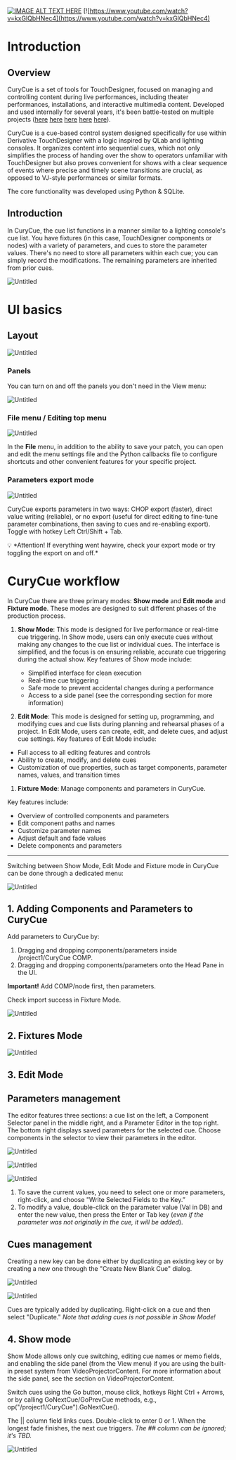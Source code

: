 [![IMAGE ALT TEXT HERE](https://img.youtube.com/vi/kxGlQbHNec4/0.jpg)](https://www.youtube.com/watch?v=kxGlQbHNec4)
[![https://www.youtube.com/watch?v=kxGlQbHNec4](https://www.youtube.com/watch?v=kxGlQbHNec4)

# Introduction

## Overview

CuryCue is a set of tools for TouchDesigner, focused on managing and controlling content during live performances, including theater performances, installations, and interactive multimedia content. Developed and used internally for several years, it's been battle-tested on multiple projects ([here](https://1101.media/solaris/) [here](https://1101.media/curiosity-opera/) [here](https://1101.media/flora-spiens/) [here](https://1101.media/wish-delivery-multimedia-performance/) [here](https://visualartists.ru/the-rose-of-the-world/)).

CuryCue is a cue-based control system designed specifically for use within Derivative TouchDesigner with a logic inspired by QLab and lighting consoles. It organizes content into sequential cues, which not only simplifies the process of handing over the show to operators unfamiliar with TouchDesigner but also proves convenient for shows with a clear sequence of events where precise and timely scene transitions are crucial, as opposed to VJ-style performances or similar formats.

The core functionality was developed using Python & SQLite.

## Introduction

In CuryCue, the cue list functions in a manner similar to a lighting console's cue list. You have fixtures (in this case, TouchDesigner components or nodes) with a variety of parameters, and cues to store the parameter values. There's no need to store all parameters within each cue; you can simply record the modifications. The remaining parameters are inherited from prior cues. 

![Untitled](https://mulberry-sole-9e5.notion.site/image/https%3A%2F%2Fs3-us-west-2.amazonaws.com%2Fsecure.notion-static.com%2F892d3d2c-82fe-4d8e-bbf3-6a9bfed92890%2FScreenshot_2023-04-19_230756.png?id=6a2ca6dc-82fe-4817-acbe-9dbbf0efbb53&table=block&spaceId=f21a68da-c563-4b77-b77e-738b4bcf61fc&width=2000&userId=&cache=v2)


# UI basics

## Layout

![Untitled](https://mulberry-sole-9e5.notion.site/image/https%3A%2F%2Fs3-us-west-2.amazonaws.com%2Fsecure.notion-static.com%2Fa3d7742c-56e3-4820-b9bb-510b6ecf692a%2FUntitled.png?id=7f547135-7ed9-4539-b362-3e41c2e87b24&table=block&spaceId=f21a68da-c563-4b77-b77e-738b4bcf61fc&width=2000&userId=&cache=v2)

### Panels

You can turn on and off the panels you don't need in the View menu:

![Untitled](https://mulberry-sole-9e5.notion.site/image/https%3A%2F%2Fs3-us-west-2.amazonaws.com%2Fsecure.notion-static.com%2F48a22e74-f7ab-47d1-97f1-54d6ecc99248%2FUntitled.png?id=58c3de6d-3d56-4409-b2d0-8ebfb7f97274&table=block&spaceId=f21a68da-c563-4b77-b77e-738b4bcf61fc&width=2000&userId=&cache=v2)

### File menu / Editing top menu

![Untitled](https://mulberry-sole-9e5.notion.site/image/https%3A%2F%2Fs3-us-west-2.amazonaws.com%2Fsecure.notion-static.com%2F144633b1-85b8-4652-8716-a417437d06cf%2FUntitled.png?id=520dbcbd-0024-421b-8e58-f37d36535b2a&table=block&spaceId=f21a68da-c563-4b77-b77e-738b4bcf61fc&width=2000&userId=&cache=v2)

In the **File** menu, in addition to the ability to save your patch, you can open and edit the menu settings file and the Python callbacks file to configure shortcuts and other convenient features for your specific project.

### Parameters export mode

![Untitled](https://mulberry-sole-9e5.notion.site/image/https%3A%2F%2Fs3-us-west-2.amazonaws.com%2Fsecure.notion-static.com%2Ff75446ec-2269-4230-9077-eeb742fa6b42%2FUntitled.png?id=4261075e-00ad-40c4-a101-5c69f39f856b&table=block&spaceId=f21a68da-c563-4b77-b77e-738b4bcf61fc&width=2000&userId=&cache=v2)

CuryCue exports parameters in two ways: CHOP export (faster), direct value writing (reliable), or no export (useful for direct editing to fine-tune parameter combinations, then saving to cues and re-enabling export). Toggle with hotkey Left Ctrl/Shift + Tab.

<aside>
💡 *Attention! If everything went haywire, check your export mode or try toggling the export on and off.*

</aside>

# CuryCue workflow

In CuryCue there are three primary modes: **Show mode** and **Edit mode** and **Fixture mode**. These modes are designed to suit different phases of the production process. 

1. **Show Mode**: This mode is designed for live performance or real-time cue triggering. In Show mode, users can only execute cues without making any changes to the cue list or individual cues. The interface is simplified, and the focus is on ensuring reliable, accurate cue triggering during the actual show. Key features of Show mode include:
    - Simplified interface for clean execution
    - Real-time cue triggering
    - Safe mode to prevent accidental changes during a performance
    - Access to a side panel (see the corresponding section for more information)
    
2. **Edit Mode**: This mode is designed for setting up, programming, and modifying cues and cue lists during planning and rehearsal phases of a project. In Edit Mode, users can create, edit, and delete cues, and adjust cue settings. Key features of Edit Mode include:
- Full access to all editing features and controls
- Ability to create, modify, and delete cues
- Customization of cue properties, such as target components, parameter names, values, and transition times

1. **Fixture Mode**: Manage components and parameters in CuryCue. 

Key features include:

- Overview of controlled components and parameters
- Edit component paths and names
- Customize parameter names
- Adjust default and fade values
- Delete components and parameters

---

Switching between Show Mode, Edit Mode and Fixture mode in CuryCue can be done through a dedicated menu:

![Untitled](https://mulberry-sole-9e5.notion.site/image/https%3A%2F%2Fs3-us-west-2.amazonaws.com%2Fsecure.notion-static.com%2F8cb503b3-274b-4204-903a-42f32748084c%2FUntitled.png?id=4623ccd9-4efb-4542-bc3e-104c101d77f8&table=block&spaceId=f21a68da-c563-4b77-b77e-738b4bcf61fc&width=2000&userId=&cache=v2)

## 1. Adding Components and Parameters to CuryCue

Add parameters to CuryCue by:

1. Dragging and dropping components/parameters inside /project1/CuryCue COMP.
2. Dragging and dropping components/parameters onto the Head Pane in the UI.

**Important!** Add COMP/node first, then parameters.

Check import success in Fixture Mode.

![Untitled](https://mulberry-sole-9e5.notion.site/image/https%3A%2F%2Fs3-us-west-2.amazonaws.com%2Fsecure.notion-static.com%2Fd17a5491-ece5-4347-b5a0-b787bce58fe0%2FUntitled.png?id=f779fa0a-496b-41da-9e1d-eac5024dbc72&table=block&spaceId=f21a68da-c563-4b77-b77e-738b4bcf61fc&width=2000&userId=&cache=v2)

## 2. Fixtures Mode

![Untitled](https://mulberry-sole-9e5.notion.site/image/https%3A%2F%2Fs3-us-west-2.amazonaws.com%2Fsecure.notion-static.com%2F41c9ddb6-ab8b-43a6-91dc-3c5154066a75%2FUntitled.png?id=eb39a134-b34a-424b-8407-ab2f9d4ed214&table=block&spaceId=f21a68da-c563-4b77-b77e-738b4bcf61fc&width=2000&userId=&cache=v2)

## 3. Edit Mode

## Parameters management

The editor features three sections: a cue list on the left, a Component Selector panel in the middle right, and a Parameter Editor in the top right. The bottom right displays saved parameters for the selected cue. Choose components in the selector to view their parameters in the editor.

![Untitled](https://mulberry-sole-9e5.notion.site/image/https%3A%2F%2Fs3-us-west-2.amazonaws.com%2Fsecure.notion-static.com%2Fbe6e8846-97d0-4ad3-b88c-2c9d331e67e8%2FUntitled.png?id=f3491f98-2098-4de6-a4d2-ec7ddcf0873e&table=block&spaceId=f21a68da-c563-4b77-b77e-738b4bcf61fc&width=2000&userId=&cache=v2)

![Untitled](https://mulberry-sole-9e5.notion.site/image/https%3A%2F%2Fs3-us-west-2.amazonaws.com%2Fsecure.notion-static.com%2F80ca95be-7cf3-4d24-b1ec-8c43d50dfedf%2FUntitled.png?id=97e47a42-8440-46f6-ad81-27b310f9ee04&table=block&spaceId=f21a68da-c563-4b77-b77e-738b4bcf61fc&width=2000&userId=&cache=v2)

![Untitled](https://mulberry-sole-9e5.notion.site/image/https%3A%2F%2Fs3-us-west-2.amazonaws.com%2Fsecure.notion-static.com%2F72278493-677d-4edc-ba83-249406b1176d%2FUntitled.png?id=61031fe5-dd5c-4bec-8808-97eef06a4a23&table=block&spaceId=f21a68da-c563-4b77-b77e-738b4bcf61fc&width=2000&userId=&cache=v2)

1. To save the current values, you need to select one or more parameters, right-click, and choose "Write Selected Fields to the Key.”
2. To modify a value, double-click on the parameter value (Val in DB) and enter the new value, then press the Enter or Tab key (*even if the parameter was not originally in the cue, it will be added*).

## Cues management

Creating a new key can be done either by duplicating an existing key or by creating a new one through the "Create New Blank Cue" dialog.

![Untitled](https://mulberry-sole-9e5.notion.site/image/https%3A%2F%2Fs3-us-west-2.amazonaws.com%2Fsecure.notion-static.com%2F14ed8c44-d333-4ef4-bdf2-6ce2aeafcad6%2FUntitled.png?id=26b9f3d4-8585-4438-9018-df8453152720&table=block&spaceId=f21a68da-c563-4b77-b77e-738b4bcf61fc&width=2000&userId=&cache=v2)

![Untitled](https://mulberry-sole-9e5.notion.site/image/https%3A%2F%2Fs3-us-west-2.amazonaws.com%2Fsecure.notion-static.com%2F3f97aa19-1530-42ad-873a-69c21c151a57%2FUntitled.png?id=4b0c28db-93cd-4400-bd1f-8dce09f4d64e&table=block&spaceId=f21a68da-c563-4b77-b77e-738b4bcf61fc&width=2000&userId=&cache=v2)

Cues are typically added by duplicating. Right-click on a cue and then select "Duplicate." *Note that adding cues is not possible in Show Mode!*

## 4. Show mode

Show Mode allows only cue switching, editing cue names or memo fields, and enabling the side panel (from the View menu) if you are using the built-in preset system from VideoProjectorContent. For more information about the side panel, see the section on VideoProjectorContent. 

Switch cues using the Go button, mouse click, hotkeys Right Ctrl + Arrows, or by calling GoNextCue/GoPrevCue methods, e.g., op("/project1/CuryCue").GoNextCue().

The || column field links cues. Double-click to enter 0 or 1. When the longest fade finishes, the next cue triggers. *The ## column can be ignored; it's TBD.*

![Untitled](https://mulberry-sole-9e5.notion.site/image/https%3A%2F%2Fs3-us-west-2.amazonaws.com%2Fsecure.notion-static.com%2F50a8323e-7be7-422d-afcf-6b8e6af432b9%2FUntitled.png?id=fea0ef57-8bce-4627-8d42-671fcb41c13e&table=block&spaceId=f21a68da-c563-4b77-b77e-738b4bcf61fc&width=2000&userId=&cache=v2)
